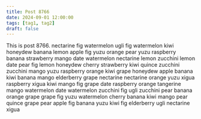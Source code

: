 ```yaml
---
title: Post 8766
date: 2024-09-01 12:00:00
tags: [tag1, tag2]
draft: false
---
```

This is post 8766.
nectarine
fig
watermelon
ugli
fig
watermelon
kiwi
honeydew
banana
lemon
apple
fig
yuzu
orange
pear
yuzu
raspberry
banana
strawberry
mango
date
watermelon
nectarine
lemon
zucchini
lemon
date
pear
fig
lemon
honeydew
cherry
strawberry
kiwi
quince
zucchini
zucchini
mango
yuzu
raspberry
orange
kiwi
grape
honeydew
apple
banana
kiwi
banana
mango
elderberry
grape
nectarine
nectarine
orange
yuzu
xigua
raspberry
xigua
kiwi
mango
fig
grape
date
raspberry
orange
tangerine
mango
watermelon
date
watermelon
zucchini
fig
ugli
zucchini
pear
banana
orange
grape
grape
fig
yuzu
watermelon
cherry
banana
kiwi
mango
pear
quince
grape
pear
apple
fig
banana
yuzu
kiwi
fig
elderberry
ugli
nectarine
xigua
